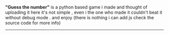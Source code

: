 
**"Guess the number"** is a python based game i made and thought of uploading it here 
it's not simple , even i the one who made it couldn't beat it without debug mode .
and enjoy (there is nothing i can add js check the source code for more info)
___
